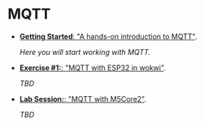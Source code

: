 # MQTT

* [**Getting Started**: "A hands-on introduction to MQTT"](./getting_started/README.md).

    *Here you will start working with MQTT.*

* [**Exercise #1:**: "MQTT with ESP32 in wokwi"](./exercise1/README.md).
  
    *TBD*

* [**Lab Session:**: "MQTT with M5Core2"](./lab1/README.md).

    *TBD*
